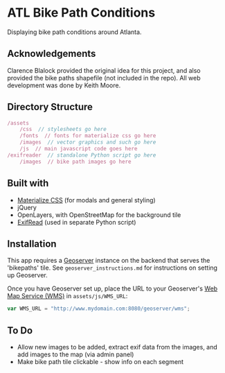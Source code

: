 # ATL Bike Path Conditions

Displaying bike path conditions around Atlanta.

## Acknowledgements
Clarence Blalock provided the original idea for this project, and also provided the bike paths shapefile (not included in the repo). All web development was done by Keith Moore.

## Directory Structure
```javascript
/assets
    /css  // stylesheets go here
    /fonts  // fonts for materialize css go here
    /images  // vector graphics and such go here
    /js  // main javascript code goes here
/exifreader  // standalone Python script go here
    /images  // bike path images go here
```

## Built with
* [Materialize CSS](http://materializecss.com/) (for modals and general styling)
* jQuery
* OpenLayers, with OpenStreetMap for the background tile
* [ExifRead](https://pypi.python.org/pypi/ExifRead) (used in separate Python script)

## Installation
This app requires a [Geoserver](http://geoserver.org/) instance on the backend that serves the 'bikepaths' tile. See `geoserver_instructions.md` for instructions on setting up Geoserver.

Once you have Geoserver set up, place the URL to your Geoserver's [Web Map Service (WMS)](http://docs.geoserver.org/stable/en/user/services/wms/reference.html) in `assets/js/WMS_URL`:

```javascript
var WMS_URL = "http://www.mydomain.com:8080/geoserver/wms";
```

## To Do
* Allow new images to be added, extract exif data from the images, and add images to the map (via admin panel)
* Make bike path tile clickable - show info on each segment